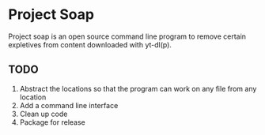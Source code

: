 # Project Soap

Project soap is an open source command line program to remove certain expletives from content downloaded with yt-dl(p).

## TODO

1. Abstract the locations so that the program can work on any file from any location
2. Add a command line interface
3. Clean up code
4. Package for release

